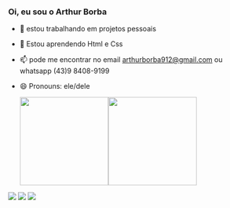 ### Oi, eu sou o Arthur Borba


- 🔭 estou trabalhando em projetos pessoais
- 🌱 Estou aprendendo Html e Css
- 📫 pode me encontrar no email arthurborba912@gmail.com  ou whatsapp (43)9 8408-9199
- 😄 Pronouns: ele/dele


  <a href="https://github.com/tuituy">
  <img height="180em" src="https://github-readme-stats.vercel.app/api?username=tuituy&show_icons=true&theme=vision-friendly-dark&include_all_commits=true&count_private=true"/><img height="180em" src="https://github-readme-stats.vercel.app/api/top-langs/?username=tuituy&layout=compact&langs_count=7&theme=vision-friendly-dark"/>
</div>

 
  <div> 
  <a href="https://instagram.com/arthurborbacantor" target="_blank"><img src="https://img.shields.io/badge/-Instagram-%23E4405F?style=for-the-badge&logo=instagram&logoColor=white" target="_blank"></a>
  <a href = "mailto:arthurborba912@gmail.com"><img src="https://img.shields.io/badge/-Gmail-%23333?style=for-the-badge&logo=gmail&logoColor=white" target="_blank"></a>
  <a href="https://www.linkedin.com/in/arthur-borba-126616162/" target="_blank"><img src="https://img.shields.io/badge/-LinkedIn-%230077B5?style=for-the-badge&logo=linkedin&logoColor=white" target="_blank"></a> 

 

 
</div>
